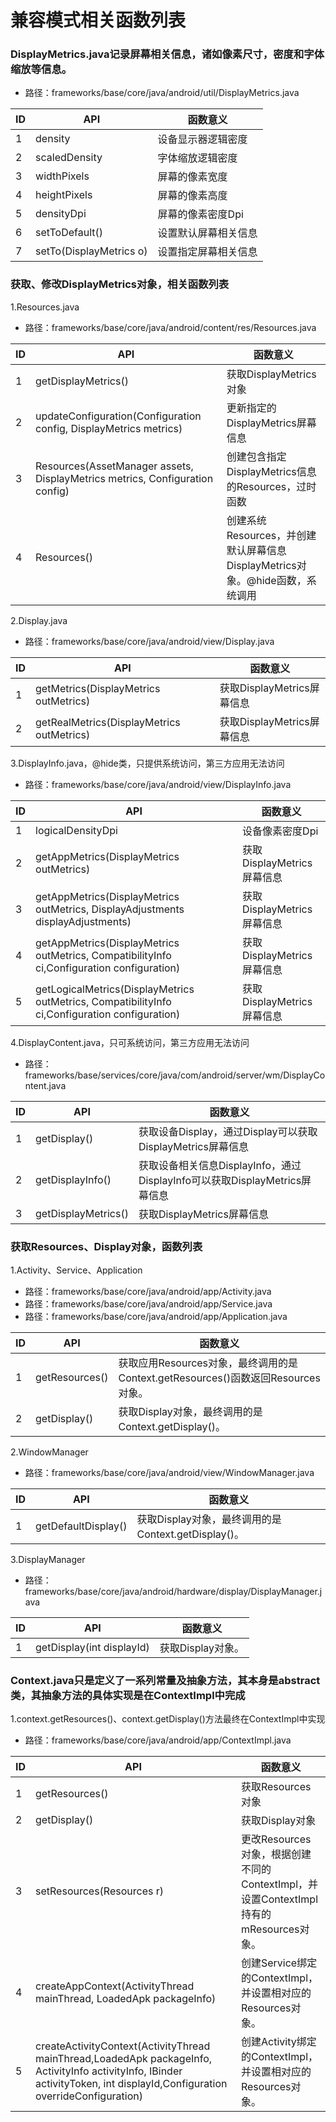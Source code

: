 # 兼容模式相关函数列表

### DisplayMetrics.java记录屏幕相关信息，诸如像素尺寸，密度和字体缩放等信息。
  - 路径：frameworks/base/core/java/android/util/DisplayMetrics.java

ID|API|函数意义
---|---|---
1|density|设备显示器逻辑密度
2|scaledDensity|字体缩放逻辑密度
3|widthPixels|屏幕的像素宽度
4|heightPixels|屏幕的像素高度
5|densityDpi|屏幕的像素密度Dpi
6|setToDefault()|设置默认屏幕相关信息
7|setTo(DisplayMetrics o)|设置指定屏幕相关信息


### 获取、修改DisplayMetrics对象，相关函数列表

1.Resources.java
  - 路径：frameworks/base/core/java/android/content/res/Resources.java

ID|API|函数意义
---|---|---
1|getDisplayMetrics()|获取DisplayMetrics对象
2|updateConfiguration(Configuration config, DisplayMetrics metrics)|更新指定的DisplayMetrics屏幕信息
3|Resources(AssetManager assets, DisplayMetrics metrics, Configuration config)|创建包含指定DisplayMetrics信息的Resources，过时函数
4|Resources()|创建系统Resources，并创建默认屏幕信息DisplayMetrics对象。@hide函数，系统调用

2.Display.java
  - 路径：frameworks/base/core/java/android/view/Display.java
  
ID|API|函数意义
---|---|---
1|getMetrics(DisplayMetrics outMetrics)|获取DisplayMetrics屏幕信息
2|getRealMetrics(DisplayMetrics outMetrics)|获取DisplayMetrics屏幕信息

3.DisplayInfo.java，@hide类，只提供系统访问，第三方应用无法访问
  - 路径：frameworks/base/core/java/android/view/DisplayInfo.java
  
ID|API|函数意义
---|---|---
1|logicalDensityDpi|设备像素密度Dpi
2|getAppMetrics(DisplayMetrics outMetrics)|获取DisplayMetrics屏幕信息
3|getAppMetrics(DisplayMetrics outMetrics, DisplayAdjustments displayAdjustments)|获取DisplayMetrics屏幕信息
4|getAppMetrics(DisplayMetrics outMetrics, CompatibilityInfo ci,Configuration configuration)|获取DisplayMetrics屏幕信息
5|getLogicalMetrics(DisplayMetrics outMetrics, CompatibilityInfo ci,Configuration configuration)|获取DisplayMetrics屏幕信息

4.DisplayContent.java，只可系统访问，第三方应用无法访问
  - 路径：frameworks/base/services/core/java/com/android/server/wm/DisplayContent.java

ID|API|函数意义
---|---|---
1|getDisplay()|获取设备Display，通过Display可以获取DisplayMetrics屏幕信息
2|getDisplayInfo()|获取设备相关信息DisplayInfo，通过DisplayInfo可以获取DisplayMetrics屏幕信息
3|getDisplayMetrics()|获取DisplayMetrics屏幕信息


### 获取Resources、Display对象，函数列表

1.Activity、Service、Application
  - 路径：frameworks/base/core/java/android/app/Activity.java
  - 路径：frameworks/base/core/java/android/app/Service.java
  - 路径：frameworks/base/core/java/android/app/Application.java

ID|API|函数意义
---|---|---
1|getResources()|获取应用Resources对象，最终调用的是Context.getResources()函数返回Resources对象。
2|getDisplay()|获取Display对象，最终调用的是Context.getDisplay()。

2.WindowManager
  - 路径：frameworks/base/core/java/android/view/WindowManager.java

ID|API|函数意义
---|---|---
1|getDefaultDisplay()|获取Display对象，最终调用的是Context.getDisplay()。

3.DisplayManager
  - 路径：frameworks/base/core/java/android/hardware/display/DisplayManager.java

ID|API|函数意义
---|---|---
1|getDisplay(int displayId)|获取Display对象。


### Context.java只是定义了一系列常量及抽象方法，其本身是abstract类，其抽象方法的具体实现是在ContextImpl中完成

1.context.getResources()、context.getDisplay()方法最终在ContextImpl中实现
  - 路径：frameworks/base/core/java/android/app/ContextImpl.java

ID|API|函数意义
---|---|---
1|getResources()|获取Resources对象
2|getDisplay()|获取Display对象
3|setResources(Resources r)|更改Resources对象，根据创建不同的ContextImpl，并设置ContextImpl持有的mResources对象。
4|createAppContext(ActivityThread mainThread, LoadedApk packageInfo)|创建Service绑定的ContextImpl，并设置相对应的Resources对象。
5|createActivityContext(ActivityThread mainThread,LoadedApk packageInfo, ActivityInfo activityInfo, IBinder activityToken, int displayId,Configuration overrideConfiguration)|创建Activity绑定的ContextImpl，并设置相对应的Resources对象。






